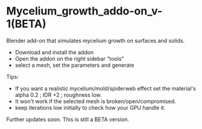 # Mycelium_growth_addo-on_v-1(BETA)
Blender add-on that simulates mycelium growth on surfaces and solids.

- Download and install the addon
- Open the addon on the right sidebar "tools"
- select a mesh, set the parameters and generate

Tips:
- If you want a realistic mycelium/mold/spiderweb effect set the material's alpha 0.2 ; IDR +2 ; roughness low.
- It won't work if the selected mesh is broken/open/compromised.
- keep iterations low initially to check how your GPU handle it.

Further updates soon. This is still a BETA version.
